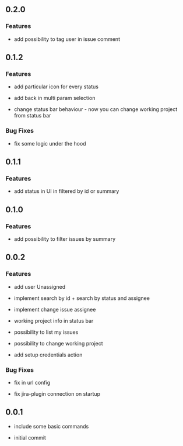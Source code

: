 ## 0.2.0

### Features

- add possibility to tag user in issue comment

## 0.1.2

### Features

- add particular icon for every status

- add back in multi param selection

- change status bar behaviour - now you can change working project from status bar

### Bug Fixes

- fix some logic under the hood

## 0.1.1

### Features

- add status in UI in filtered by id or summary

## 0.1.0

### Features

- add possibility to filter issues by summary

## 0.0.2

### Features

- add user Unassigned

- implement search by id + search by status and assignee

- implement change issue assignee

- working project info in status bar

- possibility to list my issues

- possibility to change working project

- add setup credentials action

### Bug Fixes

- fix in url config

- fix jira-plugin connection on startup

## 0.0.1

- include some basic commands

- initial commit
